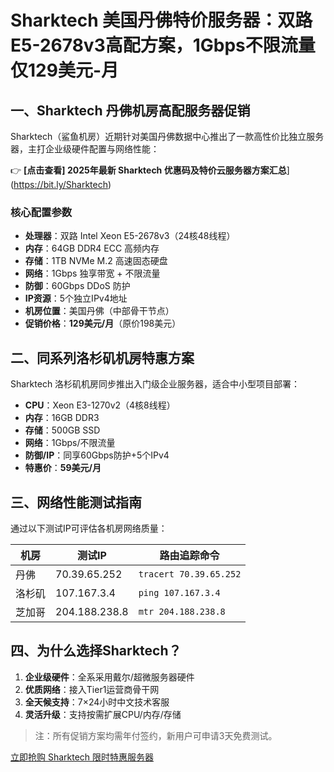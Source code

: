 # Sharktech 美国丹佛特价服务器：双路E5-2678v3高配方案，1Gbps不限流量仅129美元-月

## 一、Sharktech 丹佛机房高配服务器促销

Sharktech（鲨鱼机房）近期针对美国丹佛数据中心推出了一款高性价比独立服务器，主打企业级硬件配置与网络性能：

👉 **[点击查看] 2025年最新 Sharktech 优惠码及特价云服务器方案汇总**](https://bit.ly/Sharktech)

### 核心配置参数
- **处理器**：双路 Intel Xeon E5-2678v3（24核48线程）
- **内存**：64GB DDR4 ECC 高频内存
- **存储**：1TB NVMe M.2 高速固态硬盘
- **网络**：1Gbps 独享带宽 + 不限流量
- **防御**：60Gbps DDoS 防护
- **IP资源**：5个独立IPv4地址
- **机房位置**：美国丹佛（中部骨干节点）
- **促销价格**：**129美元/月**（原价198美元）

## 二、同系列洛杉矶机房特惠方案

Sharktech 洛杉矶机房同步推出入门级企业服务器，适合中小型项目部署：

- **CPU**：Xeon E3-1270v2（4核8线程）
- **内存**：16GB DDR3
- **存储**：500GB SSD
- **网络**：1Gbps/不限流量
- **防御/IP**：同享60Gbps防护+5个IPv4
- **特惠价**：**59美元/月**

## 三、网络性能测试指南

通过以下测试IP可评估各机房网络质量：

| 机房   | 测试IP       | 路由追踪命令       |
|--------|-------------|--------------------|
| 丹佛   | 70.39.65.252 | `tracert 70.39.65.252` |
| 洛杉矶 | 107.167.3.4  | `ping 107.167.3.4`    |
| 芝加哥 | 204.188.238.8| `mtr 204.188.238.8`   |

## 四、为什么选择Sharktech？

1. **企业级硬件**：全系采用戴尔/超微服务器硬件
2. **优质网络**：接入Tier1运营商骨干网
3. **全天候支持**：7×24小时中文技术客服
4. **灵活升级**：支持按需扩展CPU/内存/存储

> 注：所有促销方案均需年付签约，新用户可申请3天免费测试。

[立即抢购 Sharktech 限时特惠服务器](https://bit.ly/Sharktech)